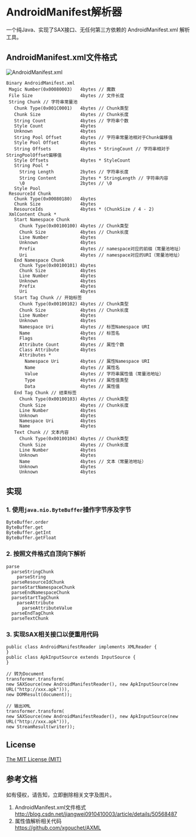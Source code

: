 # AndroidManifest解析器

一个纯Java、实现了SAX接口、无任何第三方依赖的 AndroidManifest.xml 解析工具。

## AndroidManifest.xml文件格式
![AndroidManifest.xml](https://raw.github.com/canghailan/android-manifest-parser/master/AndroidManifest.xml.png)

```
Binary AndroidManifest.xml
 Magic Number(0x00080003)   4bytes // 魔数
 File Size                  4bytes // 文件长度
 String Chunk // 字符串常量池
   Chunk Type(0x001C0001)   4bytes // Chunk类型
   Chunk Size               4bytes // Chunk长度
   String Count             4bytes // 字符串个数
   Style Count              4bytes
   Unknown                  4bytes
   String Pool Offset       4bytes // 字符串常量池相对于Chunk偏移值
   Style Pool Offset        4bytes
   String Offsets           4bytes * StringCount // 字符串相对于StringPoolOffset偏移值
   Style Offsets            4bytes * StyleCount
   String Pool *
     String Length          2bytes // 字符串长度
     String Content         2bytes * StringLength // 字符串内容
     \0                     2bytes // \0
   Style Pool
 ResourceId Chunk
   Chunk Type(0x00080180)   4bytes
   Chunk Size               4bytes
   ResourceIds              4bytes * (ChunkSize / 4 - 2)
 XmlContent Chunk *
   Start Namespace Chunk
     Chunk Type(0x00100100) 4bytes // Chunk类型
     Chunk Size             4bytes // Chunk长度
     Line Number            4bytes
     Unknown                4bytes
     Prefix                 4bytes // namespace对应的前缀（常量池地址）
     Uri                    4bytes // namespace对应的URI（常量池地址）
   End Namespace Chunk
     Chunk Type(0x00100101) 4bytes
     Chunk Size             4bytes
     Line Number            4bytes
     Unknown                4bytes
     Prefix                 4bytes
     Uri                    4bytes
   Start Tag Chunk // 开始标签
     Chunk Type(0x00100102) 4bytes // Chunk类型
     Chunk Size             4bytes // Chunk长度
     Line Number            4bytes
     Unknown                4bytes
     Namespace Uri          4bytes // 标签Namespace URI
     Name                   4bytes // 标签名
     Flags                  4bytes
     Attribute Count        4bytes // 属性个数
     Class Attribute        4bytes
     Attributes *
       Namespace Uri        4bytes // 属性Namespace URI
       Name                 4bytes // 属性名
       Value                4bytes // 字符串属性值（常量池地址）
       Type                 4bytes // 属性值类型
       Data                 4bytes // 属性值
   End Tag Chunk // 结束标签
     Chunk Type(0x00100103) 4bytes // Chunk类型
     Chunk Size             4bytes // Chunk长度
     Line Number            4bytes
     Unknown                4bytes
     Namespace Uri          4bytes
     Name                   4bytes
   Text Chunk // 文本内容
     Chunk Type(0x00100104) 4bytes // Chunk类型
     Chunk Size             4bytes // Chunk长度
     Line Number            4bytes
     Unknown                4bytes
     Name                   4bytes // 文本（常量池地址）
     Unknown                4bytes
     Unknown                4bytes
```

## 实现
### 1. 使用```java.nio.ByteBuffer```操作字节序及字节

```
ByteBuffer.order
ByteBuffer.get
ByteBuffer.getInt
ByteBuffer.getFloat
```
### 2. 按照文件格式自顶向下解析

```
parse
  parseStringChunk
    parseString
  parseResourceIdChunk
  parseStartNamespaceChunk
  parseEndNamespaceChunk
  parseStartTagChunk
    parseAttribute
      parseAttributeValue
  parseEndTagChunk
  parseTextChunk
```
### 3. 实现SAX相关接口以便重用代码
 
```
public class AndroidManifestReader implements XMLReader {
}
public class ApkInputSource extends InputSource {
}

// 转为Document
transformer.transform(
new SAXSource(new AndroidManifestReader(), new ApkInputSource(new URL("http://xxx.apk"))),
new DOMResult(document));

// 输出XML
transformer.transform(
new SAXSource(new AndroidManifestReader(), new ApkInputSource(new URL("http://xxx.apk"))),
new StreamResult(writer));
```

## License
[The MIT License (MIT)](https://opensource.org/licenses/MIT)

## 参考文档
如有侵权，请告知，立即删除相关文字及图片。

1. AndroidManifest.xml文件格式  
   http://blog.csdn.net/jiangwei0910410003/article/details/50568487
2. 属性值解析相关代码  
   https://github.com/xgouchet/AXML
